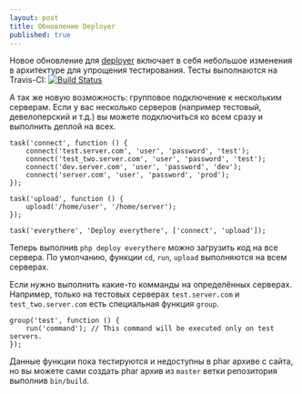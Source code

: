 ```yaml
---
layout: post
title: Обновление Deployer
published: true
---
```


Новое обновление для [deployer](https://github.com/elfet/deployer) включает в себя небольшое изменения в архитектуре для упрощения тестирования. Тесты выполнаются на Travis-CI: [![Build Status](https://travis-ci.org/elfet/deployer.png?branch=master)](https://travis-ci.org/elfet/deployer)

А так же новую возможность: групповое подключение к нескольким серверам. 
Если у вас несколько серверов (например тестовый, девелоперский и т.д.) вы можете подключиться ко всем сразу и выполнить деплой на всех.
<!-- lang: php -->

    task('connect', function () {
        connect('test.server.com', 'user', 'password', 'test');
        connect('test_two.server.com', 'user', 'password', 'test');
        connect('dev.server.com', 'user', 'password', 'dev');
        connect('server.com', 'user', 'password', 'prod');
    });

    task('upload', function () {
        upload('/home/user', '/home/server');
    });

    task('everythere', 'Deploy everythere', ['connect', 'upload']);
    
Теперь выполнив `php deploy everythere` можно загрузить код на все сервера. По умолчанию, функции `cd`, `run`, `upload` выполняются на всем серверах. 

<!--more-->

Если нужно выполнить какие-то комманды на определённых серверах. Например, только на тестовых серверах `test.server.com` и `test_two.server.com` есть специальная функция `group`.
<!--lang: php-->

    group('test', function () {
    	run('command'); // This command will be executed only on test servers.
    });

Данные функции пока тестируются и недоступны в phar архиве с сайта, но вы можете сами создать phar архив из `master` ветки репозитория выполнив `bin/build`.
